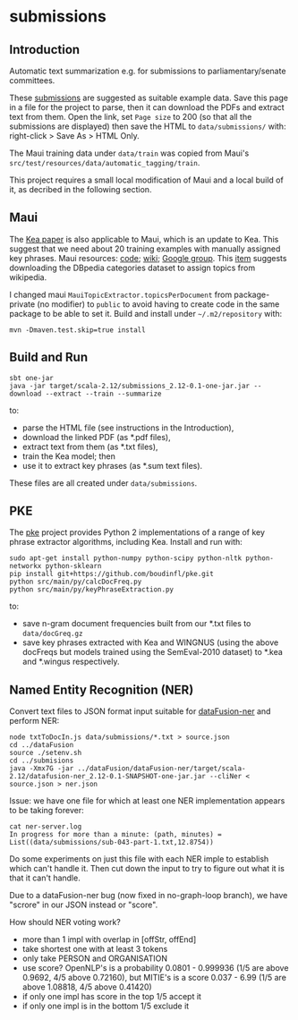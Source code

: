 # submissions

## Introduction

Automatic text summarization e.g. for submissions to parliamentary/senate committees.

These [submissions](http://www.aph.gov.au/Parliamentary_Business/Committees/House/Employment_Education_and_Training/Innovationandcreativity/Submissions) are suggested as suitable example data. Save this page in a file for the project to parse, then it can download the PDFs and extract text from them. Open the link, set `Page size` to 200 (so that all the submissions are displayed) then save the HTML to `data/submissions/` with: right-click > Save As > HTML Only.

The Maui training data under `data/train` was copied from Maui's `src/test/resources/data/automatic_tagging/train`.

This project requires a small local modification of Maui and a local build of it, as decribed in the following section.

## Maui

The [Kea paper](http://www.cs.waikato.ac.nz/~ml/publications/2005/chap_Witten-et-al_Windows.pdf) is also applicable to Maui, which is an update to Kea. This suggest that we need about 20 training examples with manually assigned key phrases. Maui resources: [code](https://github.com/zelandiya/maui); [wiki](https://code.google.com/archive/p/maui-indexer); [Google group](https://groups.google.com/forum/#!forum/kea-and-maui-support). This [item](https://groups.google.com/forum/#!topic/kea-and-maui-support/ybNFEsFvV1k) suggests downloading the DBpedia categories dataset to assign topics from wikipedia.

I changed maui `MauiTopicExtractor.topicsPerDocument` from package-private (no modifier) to `public` to avoid having to create code in the same package to be able to set it. Build and install under `~/.m2/repository` with:

    mvn -Dmaven.test.skip=true install

## Build and Run

    sbt one-jar
    java -jar target/scala-2.12/submissions_2.12-0.1-one-jar.jar --download --extract --train --summarize

to:
- parse the HTML file (see instructions in the Introduction), 
- download the linked PDF (as *.pdf files), 
- extract text from them (as *.txt files), 
- train the Kea model; then 
- use it to extract key phrases (as *.sum text files).

These files are all created under `data/submissions`.

## PKE

The [pke](https://github.com/boudinfl/pke) project provides Python 2 implementations of a range of key phrase extractor algorithms, including Kea. Install and run with:

    sudo apt-get install python-numpy python-scipy python-nltk python-networkx python-sklearn
    pip install git+https://github.com/boudinfl/pke.git
    python src/main/py/calcDocFreq.py
    python src/main/py/keyPhraseExtraction.py
    
to:
- save n-gram document frequencies built from our *.txt files to `data/docGreq.gz`
- save key phrases extracted with Kea and WINGNUS (using the above docFreqs but models trained using the SemEval-2010 dataset) to *.kea and *.wingus respectively.

## Named Entity Recognition (NER)
Convert text files to JSON format input suitable for [dataFusion-ner](https://github.com/NICTA/dataFusion/tree/master/dataFusion-ner) and perform NER:

    node txtToDocIn.js data/submissions/*.txt > source.json
    cd ../dataFusion
    source ./setenv.sh
    cd ../submisions
    java -Xmx7G -jar ../dataFusion/dataFusion-ner/target/scala-2.12/datafusion-ner_2.12-0.1-SNAPSHOT-one-jar.jar --cliNer < source.json > ner.json

Issue: we have one file for which at least one NER implementation appears to be taking forever:

    cat ner-server.log
    In progress for more than a minute: (path, minutes) = List((data/submissions/sub-043-part-1.txt,12.8754))

Do some experiments on just this file with each NER imple to establish which can't handle it.
Then cut down the input to try to figure out what it is that it can't handle.

Due to a dataFusion-ner bug (now fixed in no-graph-loop branch), we have "scrore" in our JSON instead or "score".

How should NER voting work?
- more than 1 impl with overlap in [offStr, offEnd]
- take shortest one with at least 3 tokens 
- only take PERSON and ORGANISATION
- use score? OpenNLP's is a probability 0.0801 - 0.999936 (1/5 are above 0.9692, 4/5 above 0.72160),
  but MITIE's is a score 0.037 - 6.99 (1/5 are above 1.08818, 4/5 above 0.41420)
- if only one impl has score in the top 1/5 accept it
- if only one impl is in the bottom 1/5 exclude it
